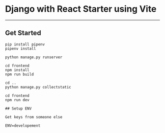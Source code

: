 # Django with React Starter using Vite

---

## Get Started

```
pip install pipenv
pipenv install

python manage.py runserver

cd frontend
npm install
npm run build

cd ..
python manage.py collectstatic

cd frontend
npm run dev

## Setup ENV

Get keys from someone else

ENV=developement